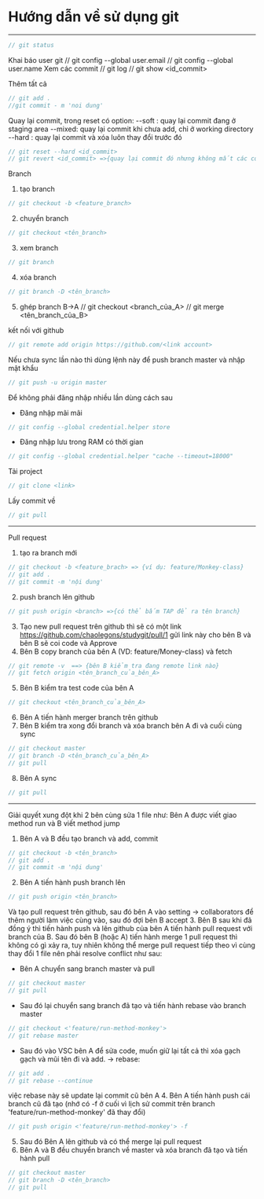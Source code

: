 # Hướng dẫn về sử dụng git
---
```javascript
// git status
```
Khai báo user git
// git config --global user.email
// git config --global user.name
Xem các commit
// git log
// git show <id_commit>

Thêm tất cả
```javascript
// git add . 
//git commit - m 'noi dung'
```
Quay lại commit, trong reset có option: 
--soft : quay lại commit đang ở staging area
--mixed: quay lại commit khi chưa add, chỉ ở working directory
--hard : quay lại commit và xóa luôn thay đổi trước đó
```javascript
// git reset --hard <id_commit>
// git revert <id_commit> =>{quay lại commit đó nhưng không mất các commit sau đó}
```

Branch
1. tạo branch 
```javascript
// git checkout -b <feature_branch>
```
2. chuyển branch
```javascript
// git checkout <tên_branch>
```
3. xem branch
```javascript
// git branch
```
4. xóa branch
```javascript
// git branch -D <tên_branch>
```
5. ghép branch B->A
// git checkout <branch_của_A>
// git merge <tên_branch_của_B>

kết nối với github
```javascript
// git remote add origin https://github.com/<link account>
```

Nếu chưa sync lần nào thì dùng lệnh này để push branch master và nhập mật khẩu
```javascript
// git push -u origin master 
```

Để không phải đăng nhập nhiều lần dùng cách sau
- Đăng nhập mãi mãi
```javascript
// git config --global credential.helper store 
```
- Đăng nhập lưu trong RAM có thời gian
```javascript
// git config --global credential.helper "cache --timeout=18000"
```

Tải project
```javascript
// git clone <link>
```
Lấy commit về
```javascript
// git pull
```
---
Pull request
1. tạo ra branch mới
```javascript
// git checkout -b <feature_brach> => {ví dụ: feature/Monkey-class}
// git add .
// git commit -m 'nội dung'
```
2. push branch lên github
```javascript
// git push origin <branch> =>{có thể bấm TAP để ra tên branch}
```
3. Tạo new pull request trên github thì sẽ có một link https://github.com/chaolegons/studygit/pull/1 
gửi link này cho bên B và bên B sẽ coi code và Approve
4. Bên B copy branch của bên A (VD: feature/Money-class) và fetch
```javascript
// git remote -v  ==> {bên B kiểm tra đang remote link nào}
// git fetch origin <tên_branch_của_bên_A> 
```
5. Bên B kiểm tra test code của bên A
```javascript
// git checkout <tên_branch_của_bên_A> 
```
6. Bên A tiến hành merger branch trên github
7. Bên B kiểm tra xong đổi branch và xóa branch bên A đi và cuối cùng sync
```javascript
// git checkout master
// git branch -D <tên_branch_của_bên_A>
// git pull
```
8. Bên A sync
```javascript
// git pull
```
---
Giải quyết xung đột khi 2 bên cùng sửa 1 file như:
Bên A được viết giao method run và B viết method jump
1. Bên A và B đều tạo branch và add, commit
```javascript
// git checkout -b <tên_branch>
// git add .
// git commit -m 'nội dung'
```
2. Bên A tiến hành push branch lên
```javascript
// git push origin <tên_branch>
```
Và tạo pull request trên github, sau đó bên A vào setting -> collaborators để thêm người làm việc cùng vào, sau đó đợi bên B accept
3. Bên B sau khi đã đồng ý thì tiến hành push và lên github của bên A tiến hành pull request với branch của B. Sau đó bên B (hoặc A) tiến hành merge 1 pull request thì không có gì xảy ra, tuy nhiên không thể merge pull request tiếp theo vì cùng thay đổi 1 file nên phải resolve conflict như sau:
- Bên A chuyển sang branch master và pull
```javascript
// git checkout master
// git pull
```
- Sau đó lại chuyển sang branch đã tạo và tiến hành rebase vào branch master
```javascript
// git checkout <'feature/run-method-monkey'>
// git rebase master
```
- Sau đó vào VSC bên A để sửa code, muốn giữ lại tất cả thì xóa gạch gạch và mũi tên đi và add. -> rebase:
```javascript
// git add .
// git rebase --continue
```
việc rebase này sẽ update lại commit cũ bên A
4. Bên A tiến hành push cái branch cũ đã tạo (nhớ có -f ở cuối vì lịch sử commit trên branch 'feature/run-method-monkey' đã thay đổi)
```javascript
// git push origin <'feature/run-method-monkey'> -f
```
5. Sau đó Bên A lên github và có thể merge lại pull request
6. Bên A và B đều chuyển branch về master và xóa branch đã tạo và tiến hành pull
```javascript
// git checkout master
// git branch -D <tên_branch>
// git pull
```
